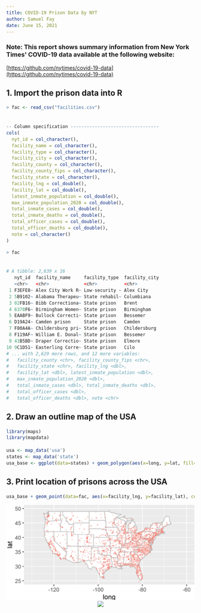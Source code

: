 ```yaml
---
title: COVID-19 Prison Data by NYT
author: Samuel Fay
date: June 15, 2021
---
```



### Note: This report shows summary information from New York Times' COVID-19 data available at the following website:

[https://github.com/nytimes/covid-19-data](https://github.com/nytimes/covid-19-data)


## 1. Import the prison data into R

```r
> fac <- read_csv("facilities.csv")


-- Column specification ---------------------------------
cols(
  nyt_id = col_character(),
  facility_name = col_character(),
  facility_type = col_character(),
  facility_city = col_character(),
  facility_county = col_character(),
  facility_county_fips = col_character(),
  facility_state = col_character(),
  facility_lng = col_double(),
  facility_lat = col_double(),
  latest_inmate_population = col_double(),
  max_inmate_population_2020 = col_double(),
  total_inmate_cases = col_double(),
  total_inmate_deaths = col_double(),
  total_officer_cases = col_double(),
  total_officer_deaths = col_double(),
  note = col_character()
)
```

```r
> fac


# A tibble: 2,639 x 16
   nyt_id  facility_name     facility_type  facility_city
   <chr>   <chr>             <chr>          <chr>
 1 F3EFE8~ Alex City Work R~ Low-security ~ Alex City
 2 5B9102~ Alabama Therapeu~ State rehabil~ Columbiana
 3 02FB16~ Bibb Correctiona~ State prison   Brent
 4 6378F6~ Birmingham Women~ State prison   Birmingham
 5 EAABF9~ Bullock Correcti~ State prison   Bessemer
 6 D19A24~ Camden prison     State prison   Camden
 7 F80A4A~ Childersburg pri~ State prison   Childersburg
 8 F119AF~ William E. Donal~ State prison   Bessemer
 9 41B5BD~ Draper Correctio~ State prison   Elmore
10 9C1D51~ Easterling Corre~ State prison   Cilo
# ... with 2,629 more rows, and 12 more variables:
#   facility_county <chr>, facility_county_fips <chr>,
#   facility_state <chr>, facility_lng <dbl>,
#   facility_lat <dbl>, latest_inmate_population <dbl>,
#   max_inmate_population_2020 <dbl>,
#   total_inmate_cases <dbl>, total_inmate_deaths <dbl>,
#   total_officer_cases <dbl>,
#   total_officer_deaths <dbl>, note <chr>
```


## 2. Draw an outline map of the USA
```r
library(maps)
library(mapdata)

usa <- map_data('usa')
states <- map_data('state')
usa_base <- ggplot(data=states) + geom_polygon(aes(x=long, y=lat, fill=I("white"), group=group), color="gray") + coord_fixed(1.3) + guides(fill=FALSE)
```

## 3. Print location of prisons across the USA

```r
usa_base + geom_point(data=fac, aes(x=facility_lng, y=facility_lat), color="salmon", cex=0.5, alpha=3/10) + coord_fixed(xlim=c(-130, -60), ylim=c(25, 50), ratio=1.3)
```

<center>
<img src="prisonloc.png" width=750> </img>
</center>


<center>
<img src="Wyoming_prispop.png" width=750> </im>
</center>
